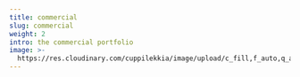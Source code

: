 ```yaml
---
title: commercial
slug: commercial
weight: 2
intro: the commercial portfolio
image: >-
  https://res.cloudinary.com/cuppilekkia/image/upload/c_fill,f_auto,q_auto/v1580562254/categorie/adv_3x4_u94czh.jpg
---
```


